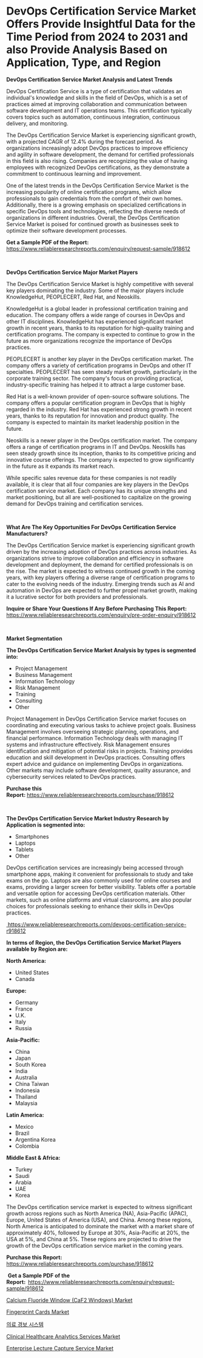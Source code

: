 <p><h1>DevOps Certification Service Market Offers Provide Insightful Data for the Time Period from 2024 to 2031 and also Provide Analysis Based on Application, Type, and Region</h1></p><p><strong>DevOps Certification Service Market Analysis and Latest Trends</strong></p>
<p><p>DevOps Certification Service is a type of certification that validates an individual's knowledge and skills in the field of DevOps, which is a set of practices aimed at improving collaboration and communication between software development and IT operations teams. This certification typically covers topics such as automation, continuous integration, continuous delivery, and monitoring.</p><p>The DevOps Certification Service Market is experiencing significant growth, with a projected CAGR of 12.4% during the forecast period. As organizations increasingly adopt DevOps practices to improve efficiency and agility in software development, the demand for certified professionals in this field is also rising. Companies are recognizing the value of having employees with recognized DevOps certifications, as they demonstrate a commitment to continuous learning and improvement.</p><p>One of the latest trends in the DevOps Certification Service Market is the increasing popularity of online certification programs, which allow professionals to gain credentials from the comfort of their own homes. Additionally, there is a growing emphasis on specialized certifications in specific DevOps tools and technologies, reflecting the diverse needs of organizations in different industries. Overall, the DevOps Certification Service Market is poised for continued growth as businesses seek to optimize their software development processes.</p></p>
<p><strong>Get a Sample PDF of the Report:&nbsp;</strong> <a href="https://www.reliableresearchreports.com/enquiry/request-sample/918612">https://www.reliableresearchreports.com/enquiry/request-sample/918612</a></p>
<p>&nbsp;</p>
<p><strong>DevOps Certification Service Major Market Players</strong></p>
<p><p>The DevOps Certification Service Market is highly competitive with several key players dominating the industry. Some of the major players include KnowledgeHut, PEOPLECERT, Red Hat, and Neoskills. </p><p>KnowledgeHut is a global leader in professional certification training and education. The company offers a wide range of courses in DevOps and other IT disciplines. KnowledgeHut has experienced significant market growth in recent years, thanks to its reputation for high-quality training and certification programs. The company is expected to continue to grow in the future as more organizations recognize the importance of DevOps practices.</p><p>PEOPLECERT is another key player in the DevOps certification market. The company offers a variety of certification programs in DevOps and other IT specialties. PEOPLECERT has seen steady market growth, particularly in the corporate training sector. The company's focus on providing practical, industry-specific training has helped it to attract a large customer base.</p><p>Red Hat is a well-known provider of open-source software solutions. The company offers a popular certification program in DevOps that is highly regarded in the industry. Red Hat has experienced strong growth in recent years, thanks to its reputation for innovation and product quality. The company is expected to maintain its market leadership position in the future.</p><p>Neoskills is a newer player in the DevOps certification market. The company offers a range of certification programs in IT and DevOps. Neoskills has seen steady growth since its inception, thanks to its competitive pricing and innovative course offerings. The company is expected to grow significantly in the future as it expands its market reach.</p><p>While specific sales revenue data for these companies is not readily available, it is clear that all four companies are key players in the DevOps certification service market. Each company has its unique strengths and market positioning, but all are well-positioned to capitalize on the growing demand for DevOps training and certification services.</p></p>
<p>&nbsp;</p>
<p><strong>What Are The Key Opportunities For DevOps Certification Service Manufacturers?</strong></p>
<p><p>The DevOps Certification Service market is experiencing significant growth driven by the increasing adoption of DevOps practices across industries. As organizations strive to improve collaboration and efficiency in software development and deployment, the demand for certified professionals is on the rise. The market is expected to witness continued growth in the coming years, with key players offering a diverse range of certification programs to cater to the evolving needs of the industry. Emerging trends such as AI and automation in DevOps are expected to further propel market growth, making it a lucrative sector for both providers and professionals.</p></p>
<p><strong>Inquire or Share Your Questions If Any Before Purchasing This Report:</strong> <a href="https://www.reliableresearchreports.com/enquiry/pre-order-enquiry/918612">https://www.reliableresearchreports.com/enquiry/pre-order-enquiry/918612</a></p>
<p>&nbsp;</p>
<p><strong>Market Segmentation</strong></p>
<p><strong>The DevOps Certification Service Market Analysis by types is segmented into:</strong></p>
<p><ul><li>Project Management</li><li>Business Management</li><li>Information Technology</li><li>Risk Management</li><li>Training</li><li>Consulting</li><li>Other</li></ul></p>
<p><p>Project Management in DevOps Certification Service market focuses on coordinating and executing various tasks to achieve project goals. Business Management involves overseeing strategic planning, operations, and financial performance. Information Technology deals with managing IT systems and infrastructure effectively. Risk Management ensures identification and mitigation of potential risks in projects. Training provides education and skill development in DevOps practices. Consulting offers expert advice and guidance on implementing DevOps in organizations. Other markets may include software development, quality assurance, and cybersecurity services related to DevOps practices.</p></p>
<p><strong>Purchase this Report:&nbsp;</strong><a href="https://www.reliableresearchreports.com/purchase/918612">https://www.reliableresearchreports.com/purchase/918612</a></p>
<p>&nbsp;</p>
<p><strong>The DevOps Certification Service Market Industry Research by Application is segmented into:</strong></p>
<p><ul><li>Smartphones</li><li>Laptops</li><li>Tablets</li><li>Other</li></ul></p>
<p><p>DevOps certification services are increasingly being accessed through smartphone apps, making it convenient for professionals to study and take exams on the go. Laptops are also commonly used for online courses and exams, providing a larger screen for better visibility. Tablets offer a portable and versatile option for accessing DevOps certification materials. Other markets, such as online platforms and virtual classrooms, are also popular choices for professionals seeking to enhance their skills in DevOps practices.</p></p>
<p><a href="https://www.reliableresearchreports.com/devops-certification-service-r918612">&nbsp;https://www.reliableresearchreports.com/devops-certification-service-r918612</a></p>
<p><strong>In terms of Region, the DevOps Certification Service Market Players available by Region are:</strong></p>
<p>
    <p> <strong> North America: </strong>
        <ul>
            <li>United States</li>
            <li>Canada</li>
        </ul>
        </p> 
    <p> <strong> Europe: </strong>
        <ul>
            <li>Germany</li>
            <li>France</li>
            <li>U.K.</li>
            <li>Italy</li>
            <li>Russia</li>
        </ul>
        </p> 
    <p> <strong> Asia-Pacific: </strong>
        <ul>
            <li>China</li>
            <li>Japan</li>
            <li>South Korea</li>
            <li>India</li>
            <li>Australia</li>
            <li>China Taiwan</li>
            <li>Indonesia</li>
            <li>Thailand</li>
            <li>Malaysia</li>
        </ul>
        </p> 
    <p> <strong> Latin America: </strong>
        <ul>
            <li>Mexico</li>
            <li>Brazil</li>
            <li>Argentina Korea</li>
            <li>Colombia</li>
        </ul>
        </p> 
    <p> <strong> Middle East & Africa: </strong>
        <ul>
            <li>Turkey</li>
            <li>Saudi</li>
            <li>Arabia</li>
            <li>UAE</li>
            <li>Korea</li>
        </ul>
    </p>
    </p>
<p><p>The DevOps certification service market is expected to witness significant growth across regions such as North America (NA), Asia-Pacific (APAC), Europe, United States of America (USA), and China. Among these regions, North America is anticipated to dominate the market with a market share of approximately 40%, followed by Europe at 30%, Asia-Pacific at 20%, the USA at 5%, and China at 5%. These regions are projected to drive the growth of the DevOps certification service market in the coming years.</p></p>
<p><strong>Purchase this Report: </strong><a href="https://www.reliableresearchreports.com/purchase/918612">https://www.reliableresearchreports.com/purchase/918612</a></p>
<p>&nbsp;<strong>Get a Sample PDF of the Report:&nbsp;&nbsp;</strong><a href="https://www.reliableresearchreports.com/enquiry/request-sample/918612">https://www.reliableresearchreports.com/enquiry/request-sample/918612</a></p>
<p><strong></strong></p>
<p><p><a href="https://www.linkedin.com/pulse/calcium-fluoride-window-caf2-windowsnbspmarket-focuses-market-2nkyf">Calcium Fluoride Window (CaF2 Windows) Market</a></p><p><a href="https://www.linkedin.com/pulse/fingerprint-cardsnbspmarket-focuses-market-share-size-projected-byw9f">Fingerprint Cards Market</a></p><p><a href="https://github.com/chupp85/Market-Research-Report-List-1/blob/main/472958354261.md">의료 경보 시스템</a></p><p><a href="https://github.com/kufem1/Market-Research-Report-List-2/blob/main/clinical-healthcare-analytics-services-market.md">Clinical Healthcare Analytics Services Market</a></p><p><a href="https://github.com/kosella/Market-Research-Report-List-3/blob/main/enterprise-lecture-capture-service-market.md">Enterprise Lecture Capture Service Market</a></p></p>